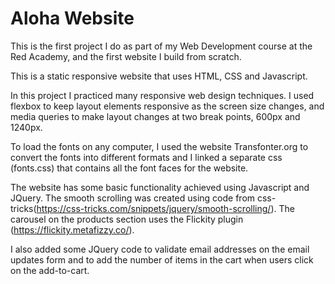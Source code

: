 # Aloha Website

This is the first project I do as part of my Web Development course at the Red Academy, and the first website I build from scratch. 

This is a static responsive website that uses HTML, CSS and Javascript. 

In this project I practiced many responsive web design techniques. I used flexbox to keep layout elements responsive as the screen size changes, and media queries to make layout changes at two break points, 600px and 1240px. 

To load the fonts on any computer, I used the website Transfonter.org to convert the fonts into different formats and I linked a separate css (fonts.css) that contains all the font faces for the website. 

The website has some basic functionality achieved using Javascript and JQuery. The smooth scrolling was created using code from css-tricks(https://css-tricks.com/snippets/jquery/smooth-scrolling/). The carousel on the products section uses the Flickity plugin (https://flickity.metafizzy.co/).

I also added some JQuery code to validate email addresses on the email updates form and to add the number of items in the cart when users click on the add-to-cart. 
